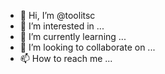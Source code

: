 - 👋 Hi, I’m @toolitsc
- 👀 I’m interested in ...
- 🌱 I’m currently learning ...
- 💞️ I’m looking to collaborate on ...
- 📫 How to reach me ...

<!---
toolitsc/toolitsc is a ✨ special ✨ repository because its `README.md` (this file) appears on your GitHub profile.
You can click the Preview link to take a look at your changes.
--->
